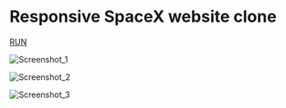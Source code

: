 # Responsive SpaceX website clone

[RUN](https://cerulean-melba-3352c5.netlify.app/)

![Screenshot_1](https://user-images.githubusercontent.com/98287025/232169909-503ef1eb-a35a-4f6d-b5ed-e8b708ee07a9.png)

![Screenshot_2](https://user-images.githubusercontent.com/98287025/232169915-dcc09318-0ec6-44e3-95a1-d8f275c97621.png)

![Screenshot_3](https://user-images.githubusercontent.com/98287025/232169918-a4ace33c-8f0b-4218-b4e3-4680390fe420.png)
